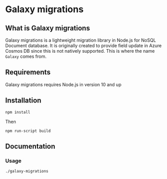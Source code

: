 # Galaxy migrations

## What is Galaxy migrations

Galaxy migrations is a lightweight migration library in Node.js for NoSQL Document database.
It is originally created to provide field update in Azure Cosmos DB since this is not natively supported.
This is where the name `Galaxy` comes from.

## Requirements

Galaxy migrations requires Node.js in version 10 and up

## Installation

```
npm install
```

Then

```
npm run-script build
```

## Documentation

### Usage

```
./galaxy-migrations
```
